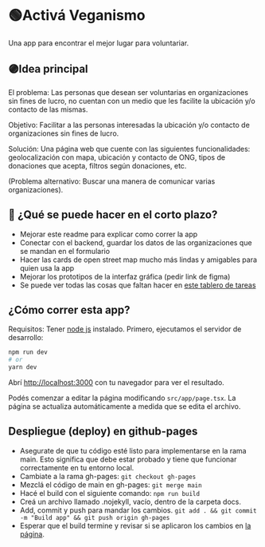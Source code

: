 # 🟢Activá Veganismo
Una app para encontrar el mejor lugar para voluntariar.

## 🟣Idea principal

El problema: Las personas que desean ser voluntarias en organizaciones sin fines de lucro, no cuentan con un medio que les facilite la ubicación y/o contacto de las mismas.

Objetivo: Facilitar a las personas interesadas la ubicación y/o contacto de organizaciones sin fines de lucro.

Solución: Una página web que cuente con las siguientes funcionalidades: geolocalización con mapa, ubicación y contacto de ONG, tipos de donaciones que acepta, filtros según donaciones, etc.

(Problema alternativo: Buscar una manera de comunicar varias organizaciones).

## 🔵 ¿Qué se puede hacer en el corto plazo?

-   Mejorar este readme para explicar como correr la app
-   Conectar con el backend, guardar los datos de las organizaciones que se mandan en el formulario
-   Hacer las cards de open street map mucho más lindas y amigables para quien usa la app
-   Mejorar los prototipos de la interfaz gráfica (pedir link de figma)
-   Se puede ver todas las cosas que faltan hacer en [este tablero de tareas](https://trello.com/invite/b/S8Ra2DQo/ATTI7d56b70516b814625921b34ba0c991c5C6EC6BE0/app-de-voluntariado-vegan)

## ¿Cómo correr esta app?

Requisitos: Tener [node js](https://nodejs.org/en/learn/getting-started/how-to-install-nodejs) instalado.
Primero, ejecutamos el servidor de desarrollo:

```bash
npm run dev
# or
yarn dev
```

Abrí [http://localhost:3000](http://localhost:3000) con tu navegador para ver el resultado.

Podés comenzar a editar la página modificando `src/app/page.tsx`. La página se actualiza automáticamente a medida que se edita el archivo.

## Despliegue (deploy) en github-pages

-   Asegurate de que tu código esté listo para implementarse en la rama main. Esto significa que debe estar probado y tiene que funcionar correctamente en tu entorno local.
-   Cambiate a la rama gh-pages:
    `git checkout gh-pages`
-   Mezclá el código de main en gh-pages:
    `git merge main`
-   Hacé el build con el siguiente comando:
    `npm run build`
-   Creá un archivo llamado .nojekyll, vacío, dentro de la carpeta docs.
-   Add, commit y push para mandar los cambios.
    `git add . && git commit -m "Build app" && git push origin gh-pages`
-   Esperar que el build termine y revisar si se aplicaron los cambios en [la página](https://firet.github.io/activa-veganismo/).
